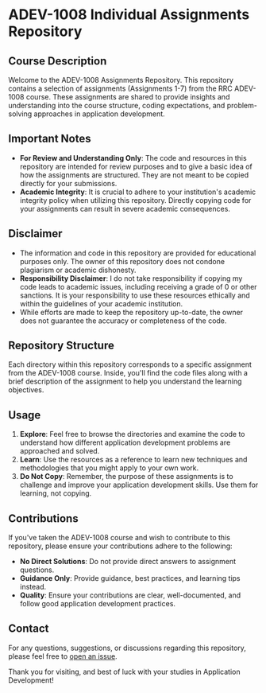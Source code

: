 # ADEV-1008 Individual Assignments Repository

## Course Description
Welcome to the ADEV-1008 Assignments Repository. This repository contains a selection of assignments (Assignments 1-7) from the RRC ADEV-1008 course. These assignments are shared to provide insights and understanding into the course structure, coding expectations, and problem-solving approaches in application development.

## Important Notes
- **For Review and Understanding Only**: The code and resources in this repository are intended for review purposes and to give a basic idea of how the assignments are structured. They are not meant to be copied directly for your submissions.
- **Academic Integrity**: It is crucial to adhere to your institution's academic integrity policy when utilizing this repository. Directly copying code for your assignments can result in severe academic consequences.

## Disclaimer
- The information and code in this repository are provided for educational purposes only. The owner of this repository does not condone plagiarism or academic dishonesty.
- **Responsibility Disclaimer**: I do not take responsibility if copying my code leads to academic issues, including receiving a grade of 0 or other sanctions. It is your responsibility to use these resources ethically and within the guidelines of your academic institution.
- While efforts are made to keep the repository up-to-date, the owner does not guarantee the accuracy or completeness of the code.

## Repository Structure
Each directory within this repository corresponds to a specific assignment from the ADEV-1008 course. Inside, you'll find the code files along with a brief description of the assignment to help you understand the learning objectives.

## Usage
1. **Explore**: Feel free to browse the directories and examine the code to understand how different application development problems are approached and solved.
2. **Learn**: Use the resources as a reference to learn new techniques and methodologies that you might apply to your own work.
3. **Do Not Copy**: Remember, the purpose of these assignments is to challenge and improve your application development skills. Use them for learning, not copying.

## Contributions
If you've taken the ADEV-1008 course and wish to contribute to this repository, please ensure your contributions adhere to the following:
- **No Direct Solutions**: Do not provide direct answers to assignment questions.
- **Guidance Only**: Provide guidance, best practices, and learning tips instead.
- **Quality**: Ensure your contributions are clear, well-documented, and follow good application development practices.

## Contact
For any questions, suggestions, or discussions regarding this repository, please feel free to [open an issue](link-to-your-repository-issues-section).

Thank you for visiting, and best of luck with your studies in Application Development!

